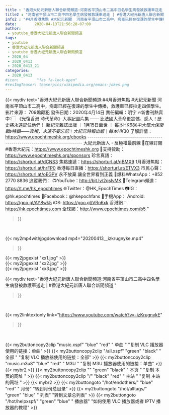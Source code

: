 ```yaml
---
title : "香港大紀元新唐人聯合新聞頻道:河南省平頂山市二高中四名學生病發被救護車送走 | #香港大紀元新唐人聯合新聞頻道 "
title2 : "河南省平頂山市二高中四名學生病發被救護車送走 | #香港大紀元新唐人聯合新聞頻道 "
info2 : "#4月香港焦點 #大紀元新聞  河南省平頂山市二高中，病毒已經在復课的學生中傳播，救護車已經拉走四個學生。  影片來源： 709煽颠犯  發佈日期：2020年4月14日 責任編輯：明宇  🔥新書刊熱賣中👇🏻 《光復香港 時代革命》大事記圖片集 —— 比法國大革命更震憾、感人！歷史將永遠記住他們！ 新紀元雜誌出版 ｜ 1月15日面世 ｜ 每本HK$68  《中大理大保衛戰》特輯 —— 真相，永遠不要忘記！ 大紀元時報出版 ｜ 每本HK$30  了解詳情：https://www.epochtimeshk.org/ebooks --------------------------------------------------------------------------- 大紀元新唐人・反極權最前線 📰在線訂閱 #香港大紀元：https://www.epochtimeshk.org 💎支持贊助：https://www.epochtimeshk.org/sponsors  珍言真語：https://shorturl.at/dCNS3 焦點速遞：https://shorturl.at/qBMX9 1月香港焦點：https://shorturl.at/hrFP0 香港每日直播：https://shorturl.at/ETVX3 市民心聲：https://shorturl.at/oEGPV  永不放棄 讓全世界看到正義 📩爆料WhatsApp：+852 2770 8836  追蹤我們： 📺YouTube：http://bit.ly/2qslyMK 📣Telegram頻道：https://t.me/hk_epochtimes 🌐Twitter：@HK_EpochTimes 📷IG：@hk.epochtimes 👥Facebook：@hkepochfans  📲手機App： Android: https://goo.gl/AY8wk5 iOS: https://goo.gl/VRn6xk  香港網：https://hk.epochtimes.com 全球網：http://www.epochtimes.com/b5 "
date:        2020-04-13T21:56:28-07:00
author:
 - youtube_香港大紀元新唐人聯合新聞頻道
tags:
 - youtube
 - 香港大紀元新唐人聯合新聞頻道
 - youtube_香港大紀元新唐人聯合新聞頻道
 - 2020_04
 - 2020_0413
 - 2020_0413_21
categories:
 - 2020_0413
#icon:        "fas fa-lock-open"
#resImgTeaser: teaserpics/wikipedia.org/emacs-jokes.png
---
```


{{< mydiv text="香港大紀元新唐人聯合新聞頻道:#4月香港焦點 #大紀元新聞  河南省平頂山市二高中，病毒已經在復课的學生中傳播，救護車已經拉走四個學生。  影片來源： 709煽颠犯  發佈日期：2020年4月14日 責任編輯：明宇  🔥新書刊熱賣中👇🏻 《光復香港 時代革命》大事記圖片集 —— 比法國大革命更震憾、感人！歷史將永遠記住他們！ 新紀元雜誌出版 ｜ 1月15日面世 ｜ 每本HK$68  《中大理大保衛戰》特輯 —— 真相，永遠不要忘記！ 大紀元時報出版 ｜ 每本HK$30  了解詳情：https://www.epochtimeshk.org/ebooks --------------------------------------------------------------------------- 大紀元新唐人・反極權最前線 📰在線訂閱 #香港大紀元：https://www.epochtimeshk.org 💎支持贊助：https://www.epochtimeshk.org/sponsors  珍言真語：https://shorturl.at/dCNS3 焦點速遞：https://shorturl.at/qBMX9 1月香港焦點：https://shorturl.at/hrFP0 香港每日直播：https://shorturl.at/ETVX3 市民心聲：https://shorturl.at/oEGPV  永不放棄 讓全世界看到正義 📩爆料WhatsApp：+852 2770 8836  追蹤我們： 📺YouTube：http://bit.ly/2qslyMK 📣Telegram頻道：https://t.me/hk_epochtimes 🌐Twitter：@HK_EpochTimes 📷IG：@hk.epochtimes 👥Facebook：@hkepochfans  📲手機App： Android: https://goo.gl/AY8wk5 iOS: https://goo.gl/VRn6xk  香港網：https://hk.epochtimes.com 全球網：http://www.epochtimes.com/b5 "
>}}
<br>


{{< my2mp4withjpgdownload mp4="20200413__izkrugnyke.mp4"
>}}

{{< my2jpgexist "xx1.jpg" >}}<br>
{{< my2jpgexist "xx2.jpg" >}}<br>
{{< my2jpgexist "xx3.jpg" >}}<br>



{{< mydiv text="香港大紀元新唐人聯合新聞頻道:河南省平頂山市二高中四名學生病發被救護車送走 | #香港大紀元新唐人聯合新聞頻道 "
>}}
<br>

{{< my2linktextonly link="https://www.youtube.com/watch?v=-izKrugnykE"
>}}


<br>

{{< my2buttoncopy2clip "music.xspf"        "blue"   "red"    " 单曲 "  "复制 VLC 播放器使用的链接：单曲" >}} {{< my2buttoncopy2clip "/all.xspf"         "green"  "black"  " 全部 "  "复制 VLC 播放器使用的链接：全部" >}} {{< my2buttoncopy2clip "music.m3u8"        "blue"   "red"    " M3U  "    "复制 M3U 播放器使用的链接：单曲" >}} {{< mybr2 >}} {{< my2buttoncopy2clip ""                  "green"  "black"  " 本页 "    "复制 本页的网址 " >}} {{< my2buttoncopy2clip "/"                 "black"  "red"    " 主站 "    "复制 主站的网址 " >}} {{< mybr2 >}} {{< my2buttongoto      "/hot/endothers/"   "blue"   "red"    " 月份"   "转到月份总目录" >}} {{< my2buttongoto      "/hot/alltags/"     "green"  "blue"   " 列表"   "转到文章总列表" >}} {{< my2buttongoto      "/hot/helpxspf/"    "green"  "blue"   " 播放器" "如何使用 VLC 播放器或者 IPTV 播放器的教程" >}} 
